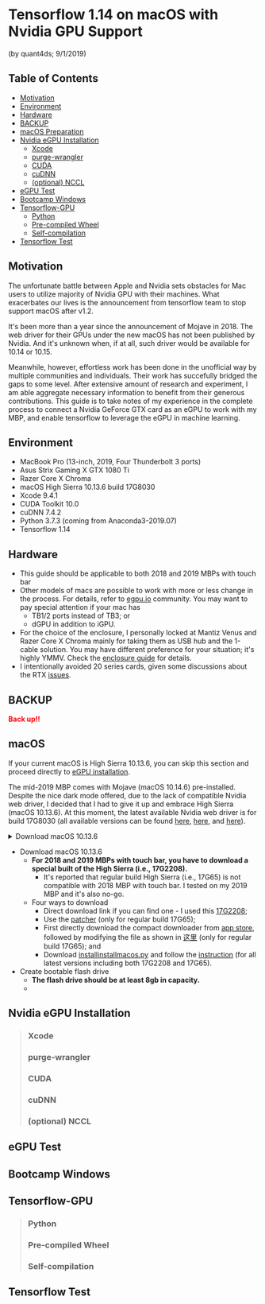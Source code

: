 # Tensorflow 1.14 on macOS with Nvidia GPU Support
(by quant4ds; 9/1/2019)
<!-- OSX10.13.6-17G2208_Xcode9.4.1_tensorflow1.14_python3.7.3_CUDA10.0_cuDNN7.4.2 -->

## Table of Contents
- [Motivation][101]
- [Environment][102]
- [Hardware][103]
- [BACKUP][104]
- [macOS Preparation][105]
- [Nvidia eGPU Installation][106]
    + [Xcode][107]
    + [purge-wrangler][108]
    + [CUDA][109]
    + [cuDNN][110]
    + [(optional) NCCL][111]
- [eGPU Test][112]
- [Bootcamp Windows][113]
- [Tensorflow-GPU][114]
    + [Python][115]
    + [Pre-compiled Wheel][116]
    + [Self-compilation][117]
- [Tensorflow Test][118]

## Motivation
The unfortunate battle between Apple and Nvidia sets obstacles for Mac users to utilize majority of Nvidia GPU with their machines. What exacerbates our lives is the announcement from tensorflow team to stop support macOS after v1.2. 

It's been more than a year since the announcement of Mojave in 2018. The web driver for their GPUs under the new macOS has not been published by Nvidia. And it's unknown when, if at all, such driver would be available for 10.14 or 10.15. 

Meanwhile, however, effortless work has been done in the unofficial way by multiple communities and individuals. Their work has succefully bridged the gaps to some level. After extensive amount of research and experiment, I am able aggregate necessary information to benefit from their generous contributions. This guide is to take notes of my experience in the complete process to connect a Nvidia GeForce GTX card as an eGPU to work with my MBP, and enable tensorflow to leverage the eGPU in machine learning. 

## Environment
- MacBook Pro (13-inch, 2019, Four Thunderbolt 3 ports) 
- Asus Strix Gaming X GTX 1080 Ti
- Razer Core X Chroma
- macOS High Sierra 10.13.6 build 17G8030
- Xcode 9.4.1
- CUDA Toolkit 10.0
- cuDNN 7.4.2
- Python 3.7.3 (coming from Anaconda3-2019.07)
- Tensorflow 1.14

## Hardware
- This guide should be applicable to both 2018 and 2019 MBPs with touch bar
- Other models of macs are possible to work with more or less change in the process. For details, refer to [egpu.io](https://egpu.io) community. You may want to pay special attention if your mac has 
    + TB1/2 ports instead of TB3; or
    + dGPU in addition to iGPU.
- For the choice of the enclosure, I personally locked at Mantiz Venus and Razer Core X Chroma mainly for taking them as USB hub and the 1-cable solution. You may have different preference for your situation; it's highly YMMV. Check the [enclosure guide](https://egpu.io/best-egpu-buyers-guide/#tb3-enclosures) for details. 
- I intentionally avoided 20 series cards, given some discussions about the RTX [issues](https://www.nvidia.com/en-us/geforce/forums/geforce-graphics-cards/5/296479/another-dead-rtx-2080ti-with-an-explanation/). 

## BACKUP
<span style="color:red"> **Back up!!** </span>

## macOS
If your current macOS is High Sierra 10.13.6, you can skip this section and proceed directly to [eGPU installation](https://github.com/quant4ds/tensorflow_gpu_macOS#nvidia-egpu-installation). 

The mid-2019 MBP comes with Mojave (macOS 10.14.6) pre-installed. Despite the nice dark mode offered, due to the lack of compatible Nvidia web driver, I decided that I had to give it up and embrace High Sierra (macOS 10.13.6). At this moment, the latest available Nvidia web driver is for build 17G8030 (all available versions can be found [here](https://www.insanelymac.com/forum/topic/324195-nvidia-web-driver-updates-for-macos-high-sierra-update-july-30-2019/), [here](https://www.tonymacx86.com/nvidia-drivers/), and [here](http://www.macvidcards.com/drivers.html)). 

<details>
  <summary>Download macOS 10.13.6</summary>
  
  - **For 2018 and 2019 MBPs with touch bar, you have to download a special built of the High Sierra (i.e., 17G2208).** 
      + It's reported that regular build High Sierra (i.e., 17G65) is not compatible with 2018 MBP with touch bar. I tested on my 2019 MBP and it's also no-go. 
  - Four ways to download: 
      + Direct download link if you can find one - I used this [17G2208](http://oceanofdmg.com/download-macos-high-sierra-v10-13-6-17g2208-app-store-dmg/); 
      + Use the [patcher](http://dosdude1.com/highsierra/) (only for regular build 17G65);
      + First directly download the compact downloader from [app store](https://apps.apple.com/us/app/macos-high-sierra/id1246284741?mt=12), followed by modifying the file as shown in [这里](https://www.newlearner.site/2019/07/22/full-size-macos.html) (only for regular build 17G65); and
      + Download [installinstallmacos.py](https://github.com/munki/macadmin-scripts/blob/master/installinstallmacos.py) and follow the [instruction](https://github.com/munki/macadmin-scripts/blob/master/docs/installinstallmacos.md) (for all latest versions including both 17G2208 and 17G65). 
      
</details>

- Download macOS 10.13.6
    + **For 2018 and 2019 MBPs with touch bar, you have to download a special built of the High Sierra (i.e., 17G2208).** 
        * It's reported that regular build High Sierra (i.e., 17G65) is not compatible with 2018 MBP with touch bar. I tested on my 2019 MBP and it's also no-go. 
    + Four ways to download 
        * Direct download link if you can find one - I used this [17G2208](http://oceanofdmg.com/download-macos-high-sierra-v10-13-6-17g2208-app-store-dmg/); 
        * Use the [patcher](http://dosdude1.com/highsierra/) (only for regular build 17G65);
        * First directly download the compact downloader from [app store](https://apps.apple.com/us/app/macos-high-sierra/id1246284741?mt=12), followed by modifying the file as shown in [这里](https://www.newlearner.site/2019/07/22/full-size-macos.html) (only for regular build 17G65); and
        * Download [installinstallmacos.py](https://github.com/munki/macadmin-scripts/blob/master/installinstallmacos.py) and follow the [instruction](https://github.com/munki/macadmin-scripts/blob/master/docs/installinstallmacos.md) (for all latest versions including both 17G2208 and 17G65). 
- Create bootable flash drive
    + **The flash drive should be at least 8gb in capacity.**
    + 

## Nvidia eGPU Installation
> ### Xcode
> ### purge-wrangler
> ### CUDA
> ### cuDNN
> ### (optional) NCCL
## eGPU Test
## Bootcamp Windows
## Tensorflow-GPU
> ### Python
> ### Pre-compiled Wheel
> ### Self-compilation
## Tensorflow Test



[101]:    https://github.com/quant4ds/tensorflow_gpu_macOS#purpose
[102]:    https://github.com/quant4ds/tensorflow_gpu_macOS#environment
[103]:    https://github.com/quant4ds/tensorflow_gpu_macOS#hardware
[104]:    https://github.com/quant4ds/tensorflow_gpu_macOS#backup
[105]:    https://github.com/quant4ds/tensorflow_gpu_macOS#macos
[106]:    https://github.com/quant4ds/tensorflow_gpu_macOS#nvidia-egpu-installation
[107]:    https://github.com/quant4ds/tensorflow_gpu_macOS#xcode
[108]:    https://github.com/quant4ds/tensorflow_gpu_macOS#purge-wrangler
[109]:    https://github.com/quant4ds/tensorflow_gpu_macOS#cuda
[110]:    https://github.com/quant4ds/tensorflow_gpu_macOS#cudnn
[111]:    https://github.com/quant4ds/tensorflow_gpu_macOS#optional-nccl
[112]:    https://github.com/quant4ds/tensorflow_gpu_macOS#egpu-test
[113]:    https://github.com/quant4ds/tensorflow_gpu_macOS#bootcamp-windows
[114]:    https://github.com/quant4ds/tensorflow_gpu_macOS#tensorflow-gpu
[115]:    https://github.com/quant4ds/tensorflow_gpu_macOS#python
[116]:    https://github.com/quant4ds/tensorflow_gpu_macOS#pre-compiled-wheel
[117]:    https://github.com/quant4ds/tensorflow_gpu_macOS#self-compilation
[118]:    https://github.com/quant4ds/tensorflow_gpu_macOS#tensorflow-test
